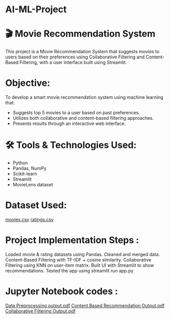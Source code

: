 # AI-ML-Project
#  🎬 Movie Recommendation System
This project is a Movie Recommendation System that suggests movies to users based on their preferences using Collaborative Filtering and Content-Based Filtering, with a user interface built using Streamlit.
#  Objective:
To develop a smart movie recommendation system using machine learning that:
- Suggests top 5 movies to a user based on past preferences.
- Utilizes both collaborative and content-based filtering approaches.
- Presents results through an interactive web interface.
# 🛠 Tools & Technologies Used:
- Python
- Pandas, NumPy
- Scikit-learn
- Streamlit
- MovieLens dataset
#  Dataset Used:
[movies.csv](https://github.com/user-attachments/files/21473206/movies.csv)
[ratings.csv](https://github.com/user-attachments/files/21473213/ratings.csv)

# Project Implementation Steps :

Loaded movie & rating datasets using Pandas.
Cleaned and merged data.
Content-Based Filtering with TF-IDF + cosine similarity.
Collaborative Filtering using KNN on user-item matrix.
Built UI with Streamlit to show recommendations.
 Tested the app using streamlit run app.py
# Jupyter Notebook codes :
[Data Preprocessing output.pdf](https://github.com/user-attachments/files/21473514/Data.Preprocessing.output.pdf)
[Content Based Recommendation Output.pdf](https://github.com/user-attachments/files/21473607/Content.Based.Recommendation.Output.pdf)
[Collaborative Filtering Output.pdf](https://github.com/user-attachments/files/21473748/Collaborative.Filtering.Output.pdf)





